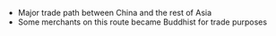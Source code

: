 - Major trade path between China and the rest of Asia
- Some merchants on this route became Buddhist for trade purposes